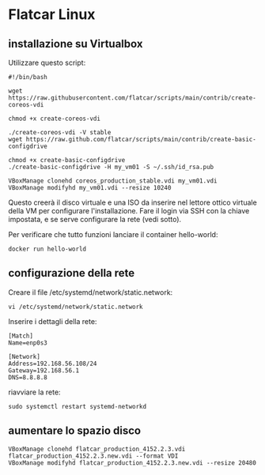 # Flatcar Linux

## installazione su Virtualbox
Utilizzare questo script:

```
#!/bin/bash

wget https://raw.githubusercontent.com/flatcar/scripts/main/contrib/create-coreos-vdi

chmod +x create-coreos-vdi

./create-coreos-vdi -V stable
wget https://raw.github.com/flatcar/scripts/main/contrib/create-basic-configdrive

chmod +x create-basic-configdrive
./create-basic-configdrive -H my_vm01 -S ~/.ssh/id_rsa.pub

VBoxManage clonehd coreos_production_stable.vdi my_vm01.vdi
VBoxManage modifyhd my_vm01.vdi --resize 10240
```
Questo creerà il disco virtuale e una ISO da inserire nel lettore ottico virtuale della VM per configurare l'installazione. Fare il login via SSH
con la chiave impostata, e se serve configurare la rete (vedi sotto).

Per verificare che tutto funzioni lanciare il container hello-world:

```
docker run hello-world
```

## configurazione della rete
Creare il file /etc/systemd/network/static.network:

```
vi /etc/systemd/network/static.network
```

Inserire i dettagli della rete:

```
[Match]
Name=enp0s3

[Network]
Address=192.168.56.108/24
Gateway=192.168.56.1
DNS=8.8.8.8
```

riavviare la rete:

```
sudo systemctl restart systemd-networkd
```

## aumentare lo spazio disco

```
VBoxManage clonehd flatcar_production_4152.2.3.vdi flatcar_production_4152.2.3.new.vdi --format VDI
VBoxManage modifyhd flatcar_production_4152.2.3.new.vdi --resize 20480
```
